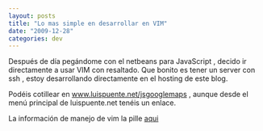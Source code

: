 ```yaml
---
layout: posts
title: "Lo mas simple en desarrollar en VIM"
date: "2009-12-28"
categories: dev
---
```


Después de día pegándome con el netbeans para JavaScript , decido ir directamente a usar VIM con resaltado. Que bonito es tener un server con ssh , estoy desarrollando directamente en el hosting de este blog.

Podéis cotillear en www.luispuente.net/jsgooglemaps , aunque desde el menú principal de luispuente.net tenéis un enlace.

La información de manejo de vim la pille [aqui](https://juanjoalvarez.net/es/detail/2009/jun/25/vim-en-2-minutos/)
